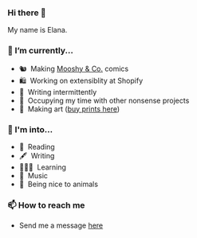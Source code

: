 ### Hi there 👋

My name is Elana.

### 🔭 I’m currently...
- 🐿️ &nbsp;Making [Mooshy & Co.](https://mooshyandco.com) comics
- 🛍 &nbsp;Working on extensiblity at Shopify
- 📝 &nbsp;Writing intermittently
- 🚂 &nbsp;Occupying my time with other nonsense projects
- 🎨 &nbsp;Making art ([buy prints here](https://veryuniqueart.com/collections/elanas-art))

### 🤩 I'm into... 
- 📖 &nbsp;Reading
- 🖋️ &nbsp;Writing
- 👩🏻‍🎓 &nbsp;Learning
- 🎸 &nbsp;Music
- 🐷 &nbsp;Being nice to animals

### 📫 How to reach me
  - Send me a message [here](https://www.elanakopelevich.com/connect)
